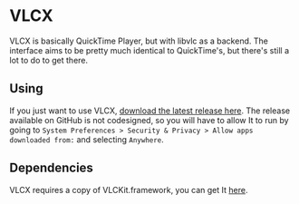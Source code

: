 # VLCX

VLCX is basically QuickTime Player, but with libvlc as a backend. The interface aims to be pretty much identical to QuickTime's, but there's still a lot to do to get there.

## Using

If you just want to use VLCX, [download the latest release here](https://github.com/insidegui/VLCX/releases/VLCX_latest.zip). The release available on GitHub is not codesigned, so you will have to allow It to run by going to `System Preferences > Security & Privacy > Allow apps downloaded from:` and selecting `Anywhere`.

## Dependencies

VLCX requires a copy of VLCKit.framework, you can get It [here](https://wiki.videolan.org/VLCKit/).
